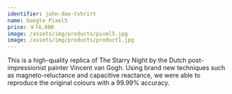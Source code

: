 ```yaml
---
identifier: john-doe-tshrirt
name: Google Pixel5
price: ￥74,800
image: /assets/img/products/pixel5.jpg
image: /assets/img/products/product1.jpg
---
```


This is a high-quality replica of The Starry Night by the Dutch post-impressionist painter Vincent van Gogh. Using brand new techniques such as magneto-reluctance and capacitive reactance, we were able to reproduce the original colours with a 99.99% accuracy.


